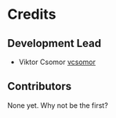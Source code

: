 # Credits

## Development Lead

- Viktor Csomor [vcsomor](https://github.com/vcsomor)

## Contributors

None yet. Why not be the first?